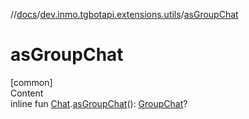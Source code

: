 //[docs](../../index.md)/[dev.inmo.tgbotapi.extensions.utils](index.md)/[asGroupChat](as-group-chat.md)



# asGroupChat  
[common]  
Content  
inline fun [Chat](../dev.inmo.tgbotapi.types.chat.abstracts/-chat/index.md).[asGroupChat](as-group-chat.md)(): [GroupChat](../dev.inmo.tgbotapi.types.chat.abstracts/-group-chat/index.md)?  




